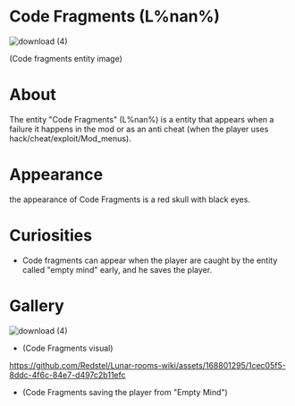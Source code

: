 # Code Fragments (L%nan%)
![download (4)](https://github.com/Redstel/Lunar-rooms-wiki/assets/168801295/d3aa86e3-d053-4b4d-a33f-4d98748d78aa) 

 (Code fragments entity image)

# About
The entity "Code Fragments" (L%nan%) is a entity
that appears when a failure it happens in the mod or as an anti cheat (when the player uses hack/cheat/exploit/Mod_menus).

# Appearance
the appearance of Code Fragments is a red skull
with black eyes.

# Curiosities
- Code fragments can appear when the player are caught by the entity called "empty mind" early, and he saves the player.

# Gallery
![download (4)](https://github.com/Redstel/Lunar-rooms-wiki/assets/168801295/a06ac8a7-122e-4cb4-8637-1cd6f1e806a9)

- (Code Fragments visual)

https://github.com/Redstel/Lunar-rooms-wiki/assets/168801295/1cec05f5-8ddc-4f6c-84e7-d497c2b11efc
- (Code Fragments saving the player from "Empty Mind")



